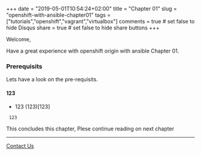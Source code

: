+++
date = "2019-05-01T10:54:24+02:00"
title = "Chapter 01"
slug = "openshift-with-ansible-chapter01"
tags = ["tutorials","openshift","vagrant","virtualbox"]
comments = true # set false to hide Disqus
share = true    # set false to hide share buttons
+++

Welcome, 

Have a great experience with openshift origin with ansible Chapter 01.

### Prerequisits

Lets have a look on the pre-requisits.

#### 123

* 123 (123)[123]

```
 123
```

This concludes this chapter, Plese continue reading on next chapter

---

[Contact Us](/)
